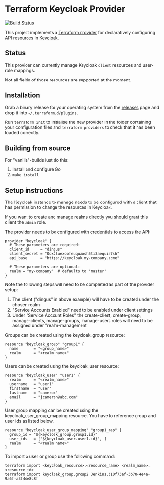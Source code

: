 Terraform Keycloak Provider
===========================

[![Build Status](https://travis-ci.org/tazjin/terraform-provider-keycloak.svg?branch=master)](https://travis-ci.org/tazjin/terraform-provider-keycloak)

This project implements a [Terraform provider][] for declaratively configuring
API resources in [Keycloak][].

## Status

This provider can currently manage Keycloak `client` resources and user-role mappings.

Not all fields of those resources are supported at the moment.

## Installation

Grab a binary release for your operating system from the [releases][] page and drop it into
`~/.terraform.d/plugins`.

Run `terraform init` to initialise the new provider in the folder containing your configuration
files and `terraform providers` to check that it has been loaded correctly.

## Building from source

For "vanilla"-builds just do this:

1. Install and configure Go
2. `make install`

## Setup instructions

The Keycloak instance to manage needs to be configured with a client that has
permission to change the resources in Keycloak.

If you want to create and manage realms directly you should grant this client
the `admin` role.

The provider needs to be configured with credentials to access the API:

```
provider "keycloak" {
  # These parameters are required:
  client_id     = "dingus"
  client_secret = "Oox7luexoofeuquaosh5ti3aequie7sh"
  api_base      = "https://keycloak.my-company.acme"
  
  # These parameters are optional:
  realm = "my-company"  # defaults to 'master'
}
```
Note the following steps will need to be completed as part of the provider setup: 
1. The client ("dingus" in above example) will have to be created under the chosen realm
2. "Service Accounts Enabled" need to be enabled under client settings
3. Under "Service Account Roles" the create-client, create-group, manage-clients, manage-groups, manage-users roles will need to be assigned under "realm-management

Groups can be created using the keycloak_group resource:
```
resource "keycloak_group" "group1" {
  name       = "<group_name>"
  realm      = "<realm_name>"
}

```

Users can be created using the keycloak_user resource:
```
resource "keycloak_user" "user1" {
  realm      = "<realm_name>"
  username   = "user1"
  firstname  = "user"
  lastname   = "cameron"
  email      = "jcameron@abc.com"
}
```

User group mapping can be created using the keycloak_user_group_mapping resource. You have to reference group and user ids as listed below. 
```
resource "keycloak_user_group_mapping" "group1_map" {
  group_id = "${keycloak_group.group1.id}"
  user_ids   = ["${keycloak_user.user1.id}", ]
  realm      = "<realm_name>"
}

```
To import a user or group use the following command:
```
terraform import <keycloak_resource>.<resource_name> <realm_name>.<resource_id>
terraform import keycloak_group.group2 Jenkins.310f73af-3b70-4e4a-9a6f-a3f4de8c8f
```

[Terraform provider]: https://www.terraform.io/docs/plugins/provider.html
[Keycloak]: http://www.keycloak.org/
[configure]: https://www.terraform.io/docs/plugins/basics.html#installing-a-plugin
[releases]: https://github.com/tazjin/terraform-provider-keycloak/releases

